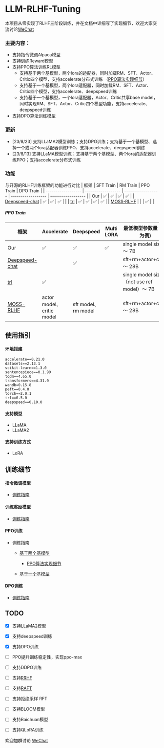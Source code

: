 # LLM-RLHF-Tuning

本项目从零实现了RLHF三阶段训练，并在文档中详细写了实现细节，欢迎大家交流讨论[WeChat](assets/RLHF讨论群.jpeg)

### 主要内容：
- 支持指令微调Alpaca模型
- 支持训练Reward模型
- 支持PPO算法训练RL模型
    - 支持基于两个基模型，两个lora的适配器，同时加载RM、SFT、Actor、Critic四个模型，支持accelerate分布式训练 （[PPO算法实现细节](https://zhuanlan.zhihu.com/p/649665766)）
    - 支持基于一个基模型，两个lora适配器，同时加载RM、SFT、Actor、Critic四个模型，支持accelerate、deepspeed训练
    - 支持基于一个基模型，一个lora适配器，Actor、Critic共享base model，同时实现RM、SFT、Actor、Critic四个模型功能，支持accelerate、deepspeed训练
- 支持DPO算法训练模型

### 更新
- [23/8/23] 支持LLaMA2模型训练；支持DPO训练；支持基于一个基模型、选择一个或两个lora适配器训练PPO、支持accelerate、deepspeed训练
- [23/8/13] 支持LLaMA模型训练；支持基于两个基模型、两个lora的适配器训练PPO；支持accelerate分布式训练


### 功能
与开源的RLHF训练框架的功能进行对比
| 框架               |      SFT Train     |       RM Train     |       PPO Train    |       DPO Train   |
| ------------------ | ------------------ | ------------------ | ------------------ | ------------------ |
| Our                | :white_check_mark: | :white_check_mark: | :white_check_mark: | :white_check_mark: | 
| [Deepspeed-chat](https://github.com/microsoft/DeepSpeedExamples/tree/master/applications/DeepSpeed-Chat) | :white_check_mark: | :white_check_mark: | :white_check_mark: |                    |
| [trl](https://github.com/huggingface/trl)            | :white_check_mark: | :white_check_mark: | :white_check_mark: | :white_check_mark: |
| [MOSS-RLHF](https://github.com/OpenLMLab/MOSS-RLHF)      |                    |                    | :white_check_mark: |                    |


##### PPO Train 
| 框架               |     Accelerate     |    Deepspeed       |     Multi LORA     |     最低模型参数量 (7B为例) |
| ------------------ | ------------------ | ------------------ | ------------------ | ------------------ | 
| Our                | :white_check_mark: | :white_check_mark: | :white_check_mark: | single model size ～ 7B | 
| [Deepspeed-chat](https://github.com/microsoft/DeepSpeedExamples/tree/master/applications/DeepSpeed-Chat) |                    | :white_check_mark: |                    | sft+rm+actor+critic ～ 28B |
| [trl](https://github.com/huggingface/trl)            | :white_check_mark: |            |             | single model size（not use ref model）～ 7B |
| [MOSS-RLHF](https://github.com/OpenLMLab/MOSS-RLHF)      | actor model、critic model | sft model、rm model |                    | sft+rm+actor+critic ～ 28B |



## 使用指引

#### 环境搭建
```
accelerate==0.21.0
datasets==2.13.1
scikit-learn==1.3.0
sentencepiece==0.1.99
tqdm==4.65.0
transformers==4.31.0
wandb=0.15.8
peft==0.4.0
torch==2.0.1
trl==0.5.0
deepspeed==0.10.0
```

#### 支持模型
- LLaMA
- LLaMA2

#### 支持训练方式
- LoRA

## 训练细节
#### 指令微调模型
- [训练指南](https://github.com/Joyce94/LLM-RLHF-Tuning/wiki/%E6%8C%87%E4%BB%A4%E5%BE%AE%E8%B0%83%E6%A8%A1%E5%9E%8B)


#### 训练奖励模型
- [训练指南](https://github.com/Joyce94/LLM-RLHF-Tuning/wiki/%E8%AE%AD%E7%BB%83%E5%A5%96%E5%8A%B1%E6%A8%A1%E5%9E%8B)

#### PPO训练
- 训练指南
    - [基于两个基模型](https://github.com/Joyce94/LLM-RLHF-Tuning/wiki/PPO%E8%AE%AD%E7%BB%83%E2%80%90%E5%9F%BA%E4%BA%8E%E4%B8%A4%E4%B8%AA%E5%9F%BA%E6%A8%A1%E5%9E%8B)
        - [PPO算法实现细节](https://zhuanlan.zhihu.com/p/649665766)

    - [基于一个基模型](https://github.com/Joyce94/LLM-RLHF-Tuning/wiki/PPO%E8%AE%AD%E7%BB%83%E2%80%90%E5%9F%BA%E4%BA%8E%E4%B8%80%E4%B8%AA%E5%9F%BA%E6%A8%A1%E5%9E%8B)

#### DPO训练
- [训练指南](https://github.com/Joyce94/LLM-RLHF-Tuning/wiki/DPO%E8%AE%AD%E7%BB%83)

## TODO
- [x] 支持LLaMA2模型
- [x] 支持deepspeed训练
- [x] 支持DPO训练
- [ ] PPO提升训练稳定性，实现ppo-max
- [ ] 支持DDPO训练
- [ ] 支持[RRHF](https://github.com/GanjinZero/RRHF)
- [ ] 支持[RAFT](https://github.com/OptimalScale/LMFlow)
- [ ] 支持拒绝采样 RFT
- [ ] 支持BLOOM模型
- [ ] 支持Baichuan模型
- [ ] 支持QLoRA训练


欢迎加群讨论 [WeChat](assets/RLHF讨论群.jpeg)




